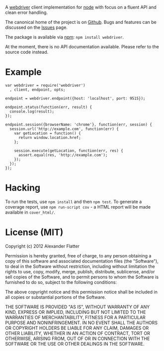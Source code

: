 A [webdriver](http://seleniumhq.org/projects/webdriver/) client implementation for [node](http://nodejs.org) with focus on a fluent API and clean error handling.

The canonical home of the project is on
[Github](https://github.com/aflatter/node-webdriver). Bugs and features can be discussed on the [Issues](https://github.com/aflatter/node-webdriver/issues) page.

The package is available via [npm](http://npmjs.org): `npm install webdriver`.

At the moment, there is no API documentation available. Please refer to
the source code instead.

# Example

    var webdriver = require('webdriver')
      , client, endpoint, opts;
   
    endpoint = webdriver.endpoint({host: 'localhost', port: 9515});

    endpoint.status(function(err, result) {
      console.log(result);
    });

    endpoint.session({browserName: 'chrome'}, function(err, session) {
      session.url('http://example.com', function(err) {
        var getLocation = function() {
          return window.location.href;
        };

        session.execute(getLocation, function(err, res) {
          assert.equal(res, 'http://example.com');
        });
      });
    });

# Hacking

To run the tests, use `npm install` and then `npm test`. To generate a
coverage report, use `npm run-script cov` - a HTML report will be made
available in `cover_html/`.

# License (MIT)

Copyright (c) 2012 Alexander Flatter

Permission is hereby granted, free of charge, to any person obtaining a copy of this software and associated documentation files (the "Software"), to deal in the Software without restriction, including without limitation the rights to use, copy, modify, merge, publish, distribute, sublicense, and/or sell copies of the Software, and to permit persons to whom the Software is furnished to do so, subject to the following conditions:

The above copyright notice and this permission notice shall be included in all copies or substantial portions of the Software.

THE SOFTWARE IS PROVIDED "AS IS", WITHOUT WARRANTY OF ANY KIND, EXPRESS OR IMPLIED, INCLUDING BUT NOT LIMITED TO THE WARRANTIES OF MERCHANTABILITY, FITNESS FOR A PARTICULAR PURPOSE AND NONINFRINGEMENT. IN NO EVENT SHALL THE AUTHORS OR COPYRIGHT HOLDERS BE LIABLE FOR ANY CLAIM, DAMAGES OR OTHER LIABILITY, WHETHER IN AN ACTION OF CONTRACT, TORT OR OTHERWISE, ARISING FROM, OUT OF OR IN CONNECTION WITH THE SOFTWARE OR THE USE OR OTHER DEALINGS IN THE SOFTWARE.
